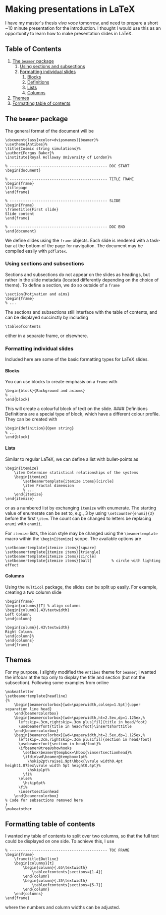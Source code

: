 # Making presentations in LaTeX
I have my master's thesis *viva voce* tomorrow, and need to prepare a short \~10 minute presentation for the introduction. I thought I would use this as an opportunity to learn how to make presentation slides in LaTeX.
<!--BEGIN TOC-->
## Table of Contents
1. [The `beamer` package](#toc-sub-tag-0)
	1. [Using sections and subsections](#toc-sub-tag-1)
	2. [Formatting individual slides](#toc-sub-tag-2)
		1. [Blocks](#toc-sub-tag-3)
		2. [Definitions](#toc-sub-tag-4)
		3. [Lists](#toc-sub-tag-5)
		4. [Columns](#toc-sub-tag-6)
2. [Themes](#toc-sub-tag-7)
3. [Formatting table of contents](#toc-sub-tag-8)
<!--END TOC-->
## The `beamer` package <a name="toc-sub-tag-0"></a>
The general format of the document will be
```
\documentclass[xcolor=dvipsnames]{beamer}%
\usetheme{Antibes}%
\title{Cosmic string simulations}%
\author{Fergus Baker}%
\institute{Royal Holloway University of London}%

% -------------------------------------------- DOC START
\begin{document}

% -------------------------------------------- TITLE FRAME
\begin{frame}
\titlepage
\end{frame}

% -------------------------------------------- SLIDE
\begin{frame}
\frametitle{First slide}
Slide content
\end{frame}

% -------------------------------------------- DOC END
\end{document}
```
We define slides using the `frame` objects. Each slide is rendered with a task-bar at the bottom of the page for navigation. The document may be compiled easily with `pdflatex`.

### Using sections and subsections <a name="toc-sub-tag-1"></a>
Sections and subsections do not appear on the slides as headings, but rather in the slide metadata (located differently depending on the choice of theme). To define a section, we do so outside of a `frame`
```
\section{Motivation and aims}
\begin{frame}
% ...
```
The sections and subsections still interface with the table of contents, and can be displayed succinctly by including
```
\tableofcontents
```
either in a separate frame, or elsewhere.

### Formatting individual slides <a name="toc-sub-tag-2"></a>
Included here are some of the basic formatting types for LaTeX slides.
#### Blocks <a name="toc-sub-tag-3"></a>
You can use blocks to create emphasis on a `frame` with
```
\begin{block}{Background and axioms}
% ...
\end{block}
```
This will create a colourful block of tedt on the slide.
#### Definitions <a name="toc-sub-tag-4"></a>
Definitions are a special type of block, which have a different colour profile. They can be created with
```
\begin{definition}{Open string}
% ...
\end{block}
```
#### Lists <a name="toc-sub-tag-5"></a>
Similar to regular LaTeX, we can define a list with bullet-points as
```
\begin{itemize}
	\item Determine statistical relationships of the systems
	\begin{itemize}
		\setbeamertemplate{itemize items}[circle]
		\item Fractal dimension
		% ...
	\end{itemize}
\end{itemize}
```
or as a numbered list by exchanging `itemize` with enumerate. The starting value of enumerate can be set to, e.g., 3 by using `\setcounter{enumi}{3}` before the first `\item`. The count can be changed to letters be replacing `enumi` with `enumii`.

For `itemize` lists, the icon style may be changed using the `\beamertemplate` macro within the `\begin{itemize}` scope. The available options are
```
\setbeamertemplate{itemize items}[square]
\setbeamertemplate{itemize items}[triangle]
\setbeamertemplate{itemize items}[circle]
\setbeamertemplate{itemize items}[ball]			% circle with lighting effect
```

#### Columns <a name="toc-sub-tag-6"></a>
Using the `multicol` package, the slides can be split up easily. For example, creating a two column slide
```
\begin{frame}
\begin{columns}[T] % align columns
\begin{column}{.43\textwidth}
Left Column.
\end{column}

\begin{column}{.43\textwidth}
Right Column.
\end{column}%
\end{columns}
\end{frame}
```
## Themes <a name="toc-sub-tag-7"></a>
For my purpose, I slightly modified the `Antibes` theme for `beamer`; I wanted the infobar at the top only to display the title and section (but not the subsection). Following some examples from online
```
\makeatletter
\setbeamertemplate{headline}
{%
    \begin{beamercolorbox}[wd=\paperwidth,colsep=1.5pt]{upper separation line head}
    \end{beamercolorbox}
    \begin{beamercolorbox}[wd=\paperwidth,ht=2.5ex,dp=1.125ex,%
      leftskip=.3cm,rightskip=.3cm plus1fil]{title in head/foot}
      \usebeamerfont{title in head/foot}\insertshorttitle
    \end{beamercolorbox}
    \begin{beamercolorbox}[wd=\paperwidth,ht=2.5ex,dp=1.125ex,%
      leftskip=.3cm,rightskip=.3cm plus1fil]{section in head/foot}
      \usebeamerfont{section in head/foot}%
      \ifbeamer@tree@showhooks
        \setbox\beamer@tempbox=\hbox{\insertsectionhead}%
        \ifdim\wd\beamer@tempbox>1pt%
          \hskip2pt\raise1.9pt\hbox{\vrule width0.4pt height1.875ex\vrule width 5pt height0.4pt}%
          \hskip1pt%
        \fi%
      \else%  
        \hskip6pt%
      \fi%
      \insertsectionhead
    \end{beamercolorbox}
% Code for subsections removed here
}
\makeatother
```

## Formatting table of contents <a name="toc-sub-tag-8"></a>
I wanted my table of contents to split over two columns, so that the full text could be displayed on one side. To achieve this, I use
```
% -------------------------------------------- TOC FRAME
\begin{frame}
    \frametitle{Outline}
    \begin{columns}[t]
        \begin{column}{.65\textwidth}
            \tableofcontents[sections={1-4}]
        \end{column}
        \begin{column}{.35\textwidth}
            \tableofcontents[sections={5-7}]
        \end{column}
    \end{columns}
\end{frame}
```
where the numbers and column widths can be adjusted.